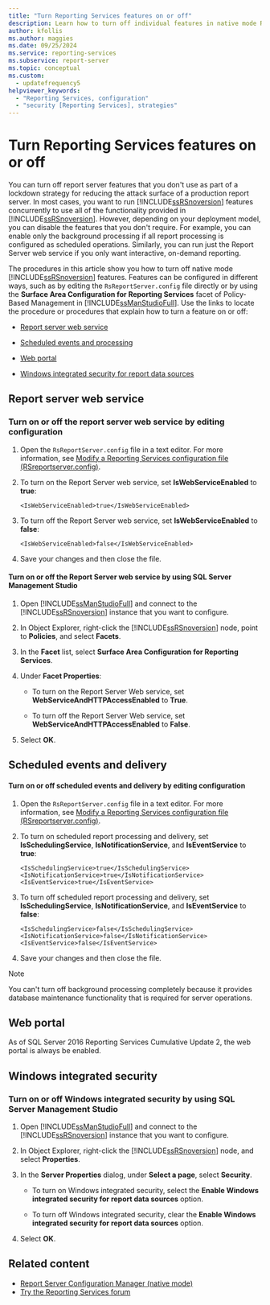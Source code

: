 ```yaml
---
title: "Turn Reporting Services features on or off"
description: Learn how to turn off individual features in native mode Reporting Services. There are different ways to configure features.
author: kfollis
ms.author: maggies
ms.date: 09/25/2024
ms.service: reporting-services
ms.subservice: report-server
ms.topic: conceptual
ms.custom:
  - updatefrequency5
helpviewer_keywords:
  - "Reporting Services, configuration"
  - "security [Reporting Services], strategies"
---
```

# Turn Reporting Services features on or off
  You can turn off report server features that you don't use as part of a lockdown strategy for reducing the attack surface of a production report server. In most cases, you want to run [!INCLUDE[ssRSnoversion](../../includes/ssrsnoversion-md.md)] features concurrently to use all of the functionality provided in [!INCLUDE[ssRSnoversion](../../includes/ssrsnoversion-md.md)]. However, depending on your deployment model, you can disable the features that you don't require. For example, you can enable only the background processing if all report processing is configured as scheduled operations. Similarly, you can run just the Report Server web service if you only want interactive, on-demand reporting.  
  
 The procedures in this article show you how to turn off native mode [!INCLUDE[ssRSnoversion](../../includes/ssrsnoversion-md.md)] features. Features can be configured in different ways, such as by editing the `RsReportServer.config` file directly or by using the **Surface Area Configuration for Reporting Services** facet of Policy-Based Management in [!INCLUDE[ssManStudioFull](../../includes/ssmanstudiofull-md.md)]. Use the links to locate the procedure or procedures that explain how to turn a feature on or off:  
  
-   [Report server web service](#RSWebSvc)  
  
-   [Scheduled events and processing](#Sched)  
  
-   [Web portal](#WebPortal)  
  
-   [Windows integrated security for report data sources](#WinIntSec)  
  
##  <a name="RSWebSvc"></a> Report server web service  
  
### Turn on or off the report server web service by editing configuration  
  
1.  Open the `RsReportServer.config` file in a text editor. For more information, see [Modify a Reporting Services configuration file &#40;RSreportserver.config&#41;](../../reporting-services/report-server/modify-a-reporting-services-configuration-file-rsreportserver-config.md).  
  
2.  To turn on the Report Server web service, set **IsWebServiceEnabled** to **true**:  
  
    ```  
    <IsWebServiceEnabled>true</IsWebServiceEnabled>  
    ```  
  
3.  To turn off the Report Server web service, set **IsWebServiceEnabled** to **false**:  
  
    ```  
    <IsWebServiceEnabled>false</IsWebServiceEnabled>  
    ```  
  
4.  Save your changes and then close the file.  
  
#### Turn on or off the Report Server web service by using SQL Server Management Studio  
  
1.  Open [!INCLUDE[ssManStudioFull](../../includes/ssmanstudiofull-md.md)] and connect to the [!INCLUDE[ssRSnoversion](../../includes/ssrsnoversion-md.md)] instance that you want to configure.  
  
2.  In Object Explorer, right-click the [!INCLUDE[ssRSnoversion](../../includes/ssrsnoversion-md.md)] node, point to **Policies**, and select **Facets**.  
  
3.  In the **Facet** list, select **Surface Area Configuration for Reporting Services**.  
  
4.  Under **Facet Properties**:  
  
    -   To turn on the Report Server Web service, set **WebServiceAndHTTPAccessEnabled** to **True**.  
  
    -   To turn off the Report Server Web service, set **WebServiceAndHTTPAccessEnabled** to **False**.  
  
5.  Select **OK**.
  
##  <a name="Sched"></a> Scheduled events and delivery  
  
#### Turn on or off scheduled events and delivery by editing configuration  
  
1.  Open the `RsReportServer.config` file in a text editor. For more information, see [Modify a Reporting Services configuration file &#40;RSreportserver.config&#41;](../../reporting-services/report-server/modify-a-reporting-services-configuration-file-rsreportserver-config.md).  
  
1.  To turn on scheduled report processing and delivery, set **IsSchedulingService**, **IsNotificationService**, and **IsEventService** to **true**:  
  
    ```  
    <IsSchedulingService>true</IsSchedulingService>  
    <IsNotificationService>true</IsNotificationService>  
    <IsEventService>true</IsEventService>  
    ```  
  
1.  To turn off scheduled report processing and delivery, set **IsSchedulingService**, **IsNotificationService**, and **IsEventService** to **false**:  
  
    ```  
    <IsSchedulingService>false</IsSchedulingService>  
    <IsNotificationService>false</IsNotificationService>  
    <IsEventService>false</IsEventService>  
    ```  
  
1.  Save your changes and then close the file.  
  
> [!NOTE]  
>  You can't turn off background processing completely because it provides database maintenance functionality that is required for server operations.  
  
##  <a name="WebPortal"></a> Web portal
  
As of SQL Server 2016 Reporting Services Cumulative Update 2, the web portal is always be enabled.
  
##  <a name="WinIntSec"></a> Windows integrated security  
  
### Turn on or off Windows integrated security by using SQL Server Management Studio  
  
1.  Open [!INCLUDE[ssManStudioFull](../../includes/ssmanstudiofull-md.md)] and connect to the [!INCLUDE[ssRSnoversion](../../includes/ssrsnoversion-md.md)] instance that you want to configure.  
  
2.  In Object Explorer, right-click the [!INCLUDE[ssRSnoversion](../../includes/ssrsnoversion-md.md)] node, and select **Properties**.  
  
3.  In the **Server Properties** dialog, under **Select a page**, select **Security**.  
  
    -   To turn on Windows integrated security, select the **Enable Windows integrated security for report data sources** option.  
  
    -   To turn off Windows integrated security, clear the **Enable Windows integrated security for report data sources** option.  
  
4.  Select **OK**.  
  
## Related content

- [Report Server Configuration Manager (native mode)](../install-windows/reporting-services-configuration-manager-native-mode.md)
- [Try the Reporting Services forum](https://go.microsoft.com/fwlink/?LinkId=620231)
